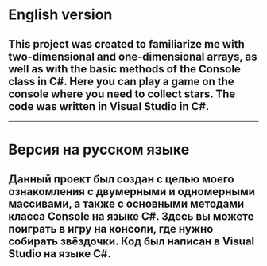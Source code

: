 # English version
## This project was created to familiarize me with two-dimensional and one-dimensional arrays, as well as with the basic methods of the Console class in C#. Here you can play a game on the console where you need to collect stars. The code was written in Visual Studio in C#.

---


# Версия на русском языке
## Данный проект был создан с целью моего ознакомления с двумерными и одномерными массивами, а также с основными методами класса Console на языке C#. Здесь вы можете поиграть в игру на консоли, где нужно собирать звёздочки. Код был написан в Visual Studio на языке C#. 
